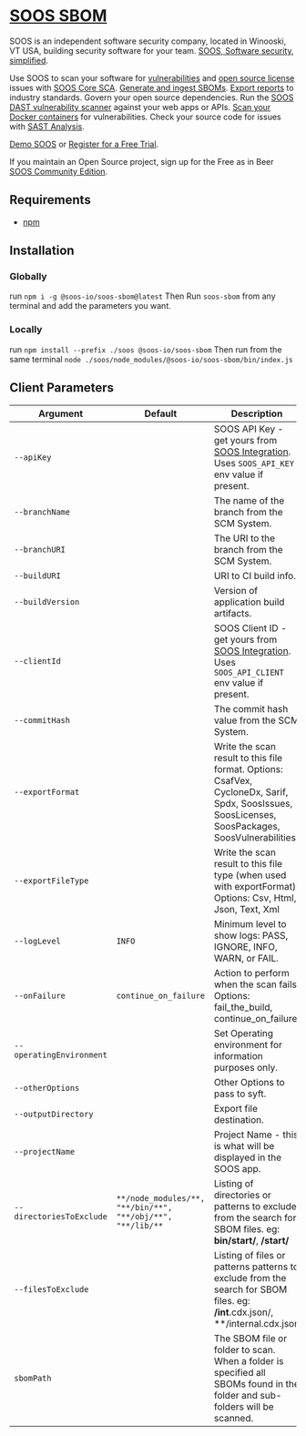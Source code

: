 # [SOOS SBOM](https://soos.io/products/sbom-manager)

SOOS is an independent software security company, located in Winooski, VT USA, building security software for your team. [SOOS, Software security, simplified](https://soos.io).

Use SOOS to scan your software for [vulnerabilities](https://app.soos.io/research/vulnerabilities) and [open source license](https://app.soos.io/research/licenses) issues with [SOOS Core SCA](https://soos.io/products/sca). [Generate and ingest SBOMs](https://soos.io/products/sbom-manager). [Export reports](https://kb.soos.io/help/soos-reports-for-export) to industry standards. Govern your open source dependencies. Run the [SOOS DAST vulnerability scanner](https://soos.io/products/dast) against your web apps or APIs. [Scan your Docker containers](https://soos.io/products/containers) for vulnerabilities. Check your source code for issues with [SAST Analysis](https://soos.io/products/sast).

[Demo SOOS](https://app.soos.io/demo) or [Register for a Free Trial](https://app.soos.io/register).

If you maintain an Open Source project, sign up for the Free as in Beer [SOOS Community Edition](https://soos.io/products/community-edition).

## Requirements
  - [npm](https://docs.npmjs.com/downloading-and-installing-node-js-and-npm)
  
## Installation

### Globally
run `npm i -g @soos-io/soos-sbom@latest`
Then Run `soos-sbom` from any terminal and add the parameters you want.

### Locally
run `npm install --prefix ./soos @soos-io/soos-sbom`
Then run from the same terminal `node ./soos/node_modules/@soos-io/soos-sbom/bin/index.js`

## Client Parameters


| Argument                | Default                                   | Description                                                                                                                          |
| ----------------------- | ----------------------------------------- | ------------------------------------------------------------------------------------------------------------------------------------ |
| `--apiKey`              |  | SOOS API Key - get yours from [SOOS Integration](https://app.soos.io/integrate/sbom). Uses `SOOS_API_KEY` env value if present.      |
| `--branchName`          |                                     | The name of the branch from the SCM System.                                                                                         |
| `--branchURI`           |                                     | The URI to the branch from the SCM System.                                                                                          |
| `--buildURI`            |                                     | URI to CI build info.                                                                                                               |
| `--buildVersion`        |                                     | Version of application build artifacts.                                                                                             |
| `--clientId`            |  | SOOS Client ID - get yours from [SOOS Integration](https://app.soos.io/integrate/sbom). Uses `SOOS_API_CLIENT` env value if present.                                           |
| `--commitHash`          |                                     | The commit hash value from the SCM System.                                                                                         |
| `--exportFormat`   |  | Write the scan result to this file format. Options: CsafVex, CycloneDx, Sarif, Spdx, SoosIssues, SoosLicenses, SoosPackages, SoosVulnerabilities |
| `--exportFileType` |  | Write the scan result to this file type (when used with exportFormat). Options: Csv, Html, Json, Text, Xml                                       |
| `--logLevel`            | `INFO`                          | Minimum level to show logs: PASS, IGNORE, INFO, WARN, or FAIL.                                                                      |
| `--onFailure`            | `continue_on_failure`                     | Action to perform when the scan fails. Options: fail_the_build, continue_on_failure.                                                 |
| `--operatingEnvironment`|                                     | Set Operating environment for information purposes only.                                                                           |
| `--otherOptions`        |                                     | Other Options to pass to syft.                                                                                                      |
| `--outputDirectory` |  | Export file destination. | 
| `--projectName`         |                                        | Project Name - this is what will be displayed in the SOOS app.                                                                     |
| `--directoriesToExclude` | `**/node_modules/**, "**/bin/**", "**/obj/**", "**/lib/**` | Listing of directories or patterns to exclude from the search for SBOM files. eg: **bin/start/**, **/start/**                                         |
| `--filesToExclude` |  | Listing of files or patterns patterns to exclude from the search for SBOM files. eg: **/int**.cdx.json/, **/internal.cdx.json                         |
| `sbomPath`              |                                        | The SBOM file or folder to scan. When a folder is specified all SBOMs found in the folder and sub-folders will be scanned. |
